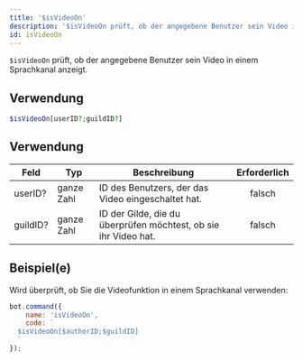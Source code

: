 ```yaml
---
title: '$isVideoOn'
description: '$isVideoOn prüft, ob der angegebene Benutzer sein Video in einem Sprachkanal hat.'
id: isVideoOn
---
```


`$isVideoOn` prüft, ob der angegebene Benutzer sein Video in einem Sprachkanal anzeigt.

## Verwendung

```php
$isVideoOn[userID?;guildID?]
```

## Verwendung

| Feld     | Typ        | Beschreibung                                                    | Erforderlich |
| -------- | ---------- | --------------------------------------------------------------- |:------------:|
| userID?  | ganze Zahl | ID des Benutzers, der das Video eingeschaltet hat.              |    falsch    |
| guildID? | ganze Zahl | ID der Gilde, die du überprüfen möchtest, ob sie ihr Video hat. |    falsch    |

## Beispiel(e)

Wird überprüft, ob Sie die Videofunktion in einem Sprachkanal verwenden:

```javascript
bot.command({
    name: 'isVideoOn',
    code: `
  $isVideoOn[$authorID;$guildID]
  `
});
```
